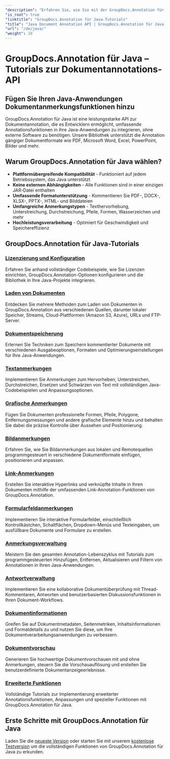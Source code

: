 ```yaml
---
"description": "Erfahren Sie, wie Sie mit der GroupDocs.Annotation für Java-API Anmerkungen zu PDF-, Word-, Excel- und PowerPoint-Dokumenten hinzufügen. Schritt-für-Schritt-Integrationstutorials und Codebeispiele."
"is_root": true
"linktitle": "GroupDocs.Annotation für Java-Tutorials"
"title": "Java Document Annotation API | GroupDocs.Annotation für Java-Tutorials und Beispiele"
"url": "/de/java/"
"weight": 10
---
```


# GroupDocs.Annotation für Java – Tutorials zur Dokumentannotations-API

## Fügen Sie Ihren Java-Anwendungen Dokumentanmerkungsfunktionen hinzu

GroupDocs.Annotation für Java ist eine leistungsstarke API zur Dokumentannotation, die es Entwicklern ermöglicht, umfassende Annotationsfunktionen in ihre Java-Anwendungen zu integrieren, ohne externe Software zu benötigen. Unsere Bibliothek unterstützt die Annotation gängiger Dokumentformate wie PDF, Microsoft Word, Excel, PowerPoint, Bilder und mehr.

## Warum GroupDocs.Annotation für Java wählen?

- **Plattformübergreifende Kompatibilität** - Funktioniert auf jedem Betriebssystem, das Java unterstützt
- **Keine externen Abhängigkeiten** - Alle Funktionen sind in einer einzigen JAR-Datei enthalten
- **Umfassende Formatunterstützung** - Kommentieren Sie PDF-, DOCX-, XLSX-, PPTX-, HTML- und Bilddateien
- **Umfangreiche Anmerkungstypen** - Texthervorhebung, Unterstreichung, Durchstreichung, Pfeile, Formen, Wasserzeichen und mehr
- **Hochleistungsverarbeitung** - Optimiert für Geschwindigkeit und Speichereffizienz

## GroupDocs.Annotation für Java-Tutorials

### [Lizenzierung und Konfiguration](./licensing-and-configuration)
Erfahren Sie anhand vollständiger Codebeispiele, wie Sie Lizenzen einrichten, GroupDocs.Annotation-Optionen konfigurieren und die Bibliothek in Ihre Java-Projekte integrieren.

### [Laden von Dokumenten](./document-loading)
Entdecken Sie mehrere Methoden zum Laden von Dokumenten in GroupDocs.Annotation aus verschiedenen Quellen, darunter lokaler Speicher, Streams, Cloud-Plattformen (Amazon S3, Azure), URLs und FTP-Server.

### [Dokumentspeicherung](./document-saving)
Erlernen Sie Techniken zum Speichern kommentierter Dokumente mit verschiedenen Ausgabeoptionen, Formaten und Optimierungseinstellungen für Ihre Java-Anwendungen.

### [Textanmerkungen](./text-annotations)
Implementieren Sie Anmerkungen zum Hervorheben, Unterstreichen, Durchstreichen, Ersetzen und Schwärzen von Text mit vollständigen Java-Codebeispielen und Anpassungsoptionen.

### [Grafische Anmerkungen](./graphical-annotations)
Fügen Sie Dokumenten professionelle Formen, Pfeile, Polygone, Entfernungsmessungen und andere grafische Elemente hinzu und behalten Sie dabei die präzise Kontrolle über Aussehen und Positionierung.

### [Bildanmerkungen](./image-annotations)
Erfahren Sie, wie Sie Bildanmerkungen aus lokalen und Remotequellen programmgesteuert in verschiedene Dokumentformate einfügen, positionieren und anpassen.

### [Link-Anmerkungen](./link-annotations)
Erstellen Sie interaktive Hyperlinks und verknüpfte Inhalte in Ihren Dokumenten mithilfe der umfassenden Link-Annotation-Funktionen von GroupDocs.Annotation.

### [Formularfeldanmerkungen](./form-field-annotations)
Implementieren Sie interaktive Formularfelder, einschließlich Kontrollkästchen, Schaltflächen, Dropdown-Menüs und Texteingaben, um ausfüllbare Dokumente und Formulare zu erstellen.

### [Anmerkungsverwaltung](./annotation-management)
Meistern Sie den gesamten Annotation-Lebenszyklus mit Tutorials zum programmgesteuerten Hinzufügen, Entfernen, Aktualisieren und Filtern von Annotationen in Ihren Java-Anwendungen.

### [Antwortverwaltung](./reply-management)
Implementieren Sie eine kollaborative Dokumentüberprüfung mit Thread-Kommentaren, Antworten und benutzerbasierten Diskussionsfunktionen in Ihren Dokument-Workflows.

### [Dokumentinformationen](./document-information)
Greifen Sie auf Dokumentmetadaten, Seitenmetriken, Inhaltsinformationen und Formatdetails zu und nutzen Sie diese, um Ihre Dokumentverarbeitungsanwendungen zu verbessern.

### [Dokumentvorschau](./document-preview)
Generieren Sie hochwertige Dokumentvorschauen mit und ohne Anmerkungen, steuern Sie die Vorschauauflösung und erstellen Sie benutzerdefinierte Dokumentanzeigeerlebnisse.

### [Erweiterte Funktionen](./advanced-features)
Vollständige Tutorials zur Implementierung erweiterter Annotationsfunktionen, Anpassungen und spezieller Funktionen mit GroupDocs.Annotation für Java.

## Erste Schritte mit GroupDocs.Annotation für Java

Laden Sie die [neueste Version](https://releases.groupdocs.com/annotation/java/) oder starten Sie mit unserem [kostenlose Testversion](https://releases.groupdocs.com/annotation/java/) um die vollständigen Funktionen von GroupDocs.Annotation für Java zu erkunden.